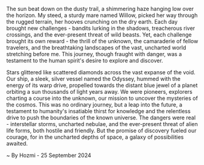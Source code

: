 
The sun beat down on the dusty trail, a shimmering haze hanging low over the horizon. My steed, a sturdy mare named Willow, picked her way through the rugged terrain, her hooves crunching on the dry earth. Each day brought new challenges - bandits lurking in the shadows, treacherous river crossings, and the ever-present threat of wild beasts. Yet, each challenge brought its own reward - the thrill of the unknown, the camaraderie of fellow travelers, and the breathtaking landscapes of the vast, uncharted world stretching before me. This journey, though fraught with danger, was a testament to the human spirit's desire to explore and discover.

Stars glittered like scattered diamonds across the vast expanse of the void. Our ship, a sleek, silver vessel named the Odyssey, hummed with the energy of its warp drive, propelled towards the distant blue jewel of a planet orbiting a sun thousands of light years away. We were pioneers, explorers charting a course into the unknown, our mission to uncover the mysteries of the cosmos. This was no ordinary journey, but a leap into the future, a testament to humanity's insatiable thirst for knowledge and the relentless drive to push the boundaries of the known universe. The dangers were real - interstellar storms, uncharted nebulae, and the ever-present threat of alien life forms, both hostile and friendly. But the promise of discovery fueled our courage, for in the uncharted depths of space, a galaxy of possibilities awaited. 

~ By Hozmi - 25 September 2024
